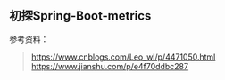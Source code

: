## 初探Spring-Boot-metrics

参考资料：
> https://www.cnblogs.com/Leo_wl/p/4471050.html
https://www.jianshu.com/p/e4f70ddbc287